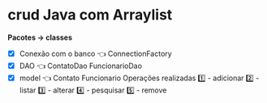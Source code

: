 # crud Java com Arraylist

<b>Pacotes -> classes </b>
 -[x] Conexão com o banco 👈 <td> ConnectionFactory </td>
 -[x] DAO 👈 ContatoDao FuncionarioDao
 -[x] model 👈 Contato Funcionario
Operações realizadas
1️⃣ - adicionar
2️⃣ - listar 
3️⃣ - alterar 
4️⃣ - pesquisar 
5️⃣ - remove
